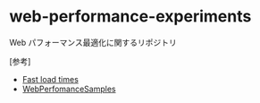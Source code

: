 # web-performance-experiments

Web パフォーマンス最適化に関するリポジトリ

[参考]

- [Fast load times](https://web.dev/fast/#prioritize-resource)
- [WebPerfomanceSamples](https://stevesouders.com/examples/)
